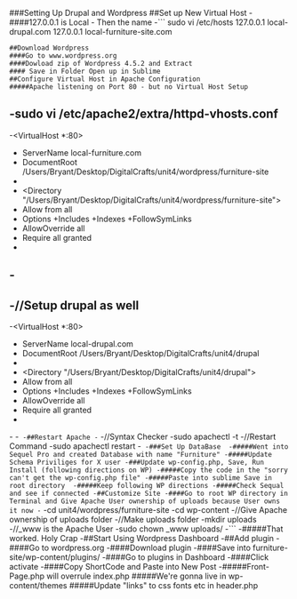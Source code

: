 ###Setting Up Drupal and Wordpress
 ##Set up New Virtual Host
 -####127.0.0.1 is Local - Then the name
 -```
 sudo vi /etc/hosts
 127.0.0.1 local-drupal.com
 127.0.0.1 local-furniture-site.com
 ```
 ##Download Wordpress
 ####Go to www.wordpress.org
 ####Dowload zip of Wordpress 4.5.2 and Extract
 #### Save in Folder Open up in Sublime
 ##Configure Virtual Host in Apache Configuration
 #####Apache listening on Port 80 - but no Virtual Host Setup
 ```
 -sudo vi /etc/apache2/extra/httpd-vhosts.conf
 -
 -<VirtualHost *:80>
 -  ServerName local-furniture.com
 -  DocumentRoot /Users/Bryant/Desktop/DigitalCrafts/unit4/wordpress/furniture-site
 -
 -  <Directory "/Users/Bryant/Desktop/DigitalCrafts/unit4/wordpress/furniture-site">
 -    Allow from all
 -    Options +Includes +Indexes +FollowSymLinks
 -    AllowOverride all
 -    Require all granted
 -  </Directory>
 -</VirtualHost>
 -
 -//Setup drupal as well
 -
 -<VirtualHost *:80>
 -  ServerName local-drupal.com
 -  DocumentRoot /Users/Bryant/Desktop/DigitalCrafts/unit4/drupal
 -
 -  <Directory "/Users/Bryant/Desktop/DigitalCrafts/unit4/drupal">
 -    Allow from all
 -    Options +Includes +Indexes +FollowSymLinks
 -    AllowOverride all
 -    Require all granted
 -  </Directory>
 -</VirtualHost>
 -```
 -##Restart Apache
 -```
 -//Syntax Checker
 -sudo apachectl -t
 -//Restart Command
 -sudo apachectl restart
 -```
 -###Set Up DataBase 
 -#####Went into Sequel Pro and created Database with name "Furniture"
 -#####Update Schema Priviliges for X user
 -###Update wp-config.php, Save, Run Install (following directions on WP)
 -#####Copy the code in the "sorry can't get the wp-config.php file"
 -#####Paste into sublime Save in root directory 
 -#####Keep following WP directions
 -#####Check Sequal and see if connected
 -##Customize Site
 -####Go to root WP directory in Terminal and Give Apache User ownership of uploads because User owns it now
-```
-cd unit4/wordpress/furniture-site
-cd wp-content
-//Give Apache ownership of uploads folder
-//Make uploads folder
-mkdir uploads
-//_www is the Apache User
-sudo chown _www uploads/
-```
-#####That worked. Holy Crap
-##Start Using Wordpress Dashboard
-##Add plugin
-####Go to wordpress.org
-####Download plugin
-####Save into furniture-site/wp-content/plugins/
-####Go to plugins in Dashboard
-####Click activate
-####Copy ShortCode and Paste into New Post
-#####Front-Page.php will overrule index.php
#####We're gonna live in wp-content/themes
#####Update "links" to css fonts etc in header.php 
